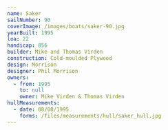 ```yaml
---
name: Saker
sailNumber: 90
coverImage: /images/boats/saker-90.jpg
yearBuilt: 1995
loa: 22
handicap: 856
builder: Mike and Thomas Virden
construction: Cold-moulded Plywood
design: Morrison
designer: Phil Morrison
owners:
  - from: 1995
    to: null
    owner: Mike Virden & Thomas Virden
hullMeasurements:
  - date: 08/08/1995
    forms: /files/measurements/hull/saker_hull.jpg
---
```

